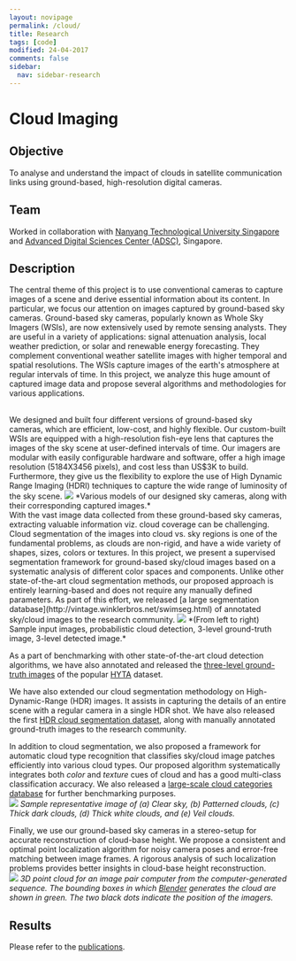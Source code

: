 ```yaml
---
layout: novipage
permalink: /cloud/
title: Research
tags: [code]
modified: 24-04-2017
comments: false
sidebar:
  nav: sidebar-research
---
```


# Cloud Imaging 

## Objective 

To analyse and understand the impact of clouds in satellite communication links using ground-based, high-resolution digital cameras.


## Team

Worked in collaboration with [Nanyang Technological University Singapore](http://www.ntu.edu.sg/home/eyhlee/) and [Advanced Digital Sciences Center (ADSC)](http://vintage.winklerbros.net/index.html), Singapore. 

## Description 

The central theme of this project is to use conventional cameras to capture images of a scene and derive essential information about its content. In particular, we focus our attention on images captured by ground-based sky cameras. Ground-based sky cameras, popularly known as Whole Sky Imagers (WSIs), are now extensively used by remote sensing analysts. They are useful in a variety of applications: signal attenuation analysis, local weather prediction, or solar and renewable energy forecasting. They complement conventional weather satellite images with higher temporal and spatial resolutions. The WSIs capture images of the earth's atmosphere at regular intervals of time. In this project, we analyze this huge amount of captured image data and propose several algorithms and methodologies for various applications.

<br />
We designed and built four different versions of ground-based sky cameras, which are efficient, low-cost, and highly flexible. Our custom-built WSIs are equipped with a high-resolution fish-eye lens that captures the images of the sky scene at user-defined intervals of time. Our imagers are modular with easily configurable hardware and software, offer a high image resolution (5184X3456 pixels), and cost less than US$3K to build. Furthermore, they give us the flexibility to explore the use of High Dynamic Range Imaging (HDRI) techniques to capture the wide range of luminosity of the sky scene.   
<img src="{{ site.baseurl }}/images/1-sky-camera.jpg">
*Various models of our designed sky cameras, along with their corresponding captured images.*   

<br />
With the vast image data collected from these ground-based sky cameras, extracting valuable information viz. cloud coverage can be challenging. Cloud segmentation of the images into cloud vs. sky regions is one of the fundamental problems, as clouds are non-rigid, and have a wide variety of shapes, sizes, colors or textures. In this project, we present a supervised segmentation framework for ground-based sky/cloud images based on a systematic analysis of different color spaces and components. Unlike other state-of-the-art cloud segmentation methods, our proposed approach is entirely learning-based and does not require any manually defined parameters. As part of this effort, we released [a large segmentation database](http://vintage.winklerbros.net/swimseg.html) of annotated sky/cloud images to the research community.   
<img src="{{ site.baseurl }}/images/2-multi-class.png">
*(From left to right) Sample input images, probabilistic cloud detection, 3-level ground-truth image, 3-level detected image.*   

As a part of benchmarking with other state-of-the-art cloud detection algorithms, we have also annotated and released the [three-level ground-truth images](https://github.com/Soumyabrata/HYTA) of the popular [HYTA](https://journals.ametsoc.org/doi/abs/10.1175/JTECH-D-11-00009.1) dataset.   

We have also extended our cloud segmentation methodology on High-Dynamic-Range (HDR) images. It assists in capturing the details of an entire scene with a regular camera in a single HDR shot. We have also released the first [HDR cloud segmentation dataset](http://vintage.winklerbros.net/shwimseg.html), along with manually annotated ground-truth images to the research community.   


In addition to cloud segmentation, we also proposed a framework for automatic cloud type recognition that classifies sky/cloud image patches efficiently into various cloud types. Our proposed algorithm systematically integrates both *color* and *texture* cues of cloud and has a good multi-class classification accuracy. We also released a [large-scale cloud categories database](http://vintage.winklerbros.net/swimcat.html) for further benchmarking purposes.  
<img src="{{ site.baseurl }}/images/3-five-classes.png">
*Sample representative image of (a) Clear sky, (b) Patterned clouds, (c) Thick dark clouds, (d) Thick white clouds, and (e) Veil clouds.*   


Finally, we use our ground-based sky cameras in a stereo-setup for accurate reconstruction of cloud-base height. We propose a consistent and optimal point localization algorithm for noisy camera poses and error-free matching between image frames. A rigorous analysis of such localization problems provides better insights in cloud-base height reconstruction.   
<img src="{{ site.baseurl }}/images/5-3d-cloud.png">
*3D point cloud for an image pair computer from the computer-generated sequence. The bounding boxes in which [Blender](https://www.blender.org/) generates the cloud are shown in green. The two black dots indicate the position of the imagers.*   


## Results   

Please refer to the [publications](https://soumyabrata.github.io/publications/).  